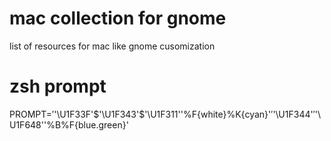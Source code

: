 # mac collection for gnome

list of resources for mac like gnome cusomization 

# zsh prompt 
PROMPT=$'%F{%(#.blue.green)}┌──'$'\U1F33F'$'\U1F343'$'\U1F311''%F{white}%K{cyan}'$'%w%d%s %*''%K{reset}'$'\U1F344'$'%F{%(#.blue.green)}\n└─'$'\U1F648''%B%F{blue.green}'



